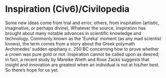 # Inspiration (Civ6)/Civilopedia

Some new ideas come from trial and error; others, from inspiration (artistic, imaginative, or perhaps divine). Whatever the source, inspiration has brought about many notable advances in scientific knowledge and technology. Commonly known as the 'Eureka' moment (as any mad scientist knows), the term comes from a story about the Greek polymath Archimedes’ sudden epiphany c. 250 BC concerning how to prove whether a crown was pure gold or not. Inspiration cannot be called upon as desired; in fact, a recent study by Mareike Wieth and Rose Zacks suggests that insight and innovation are greatest when an individual is not at his/her best. So there’s hope for us yet.